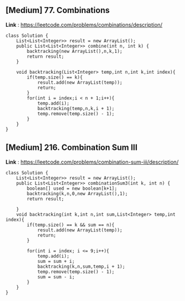 ## [Medium] 77. Combinations
**Link** : https://leetcode.com/problems/combinations/description/
```
class Solution {
    List<List<Integer>> result = new ArrayList();
    public List<List<Integer>> combine(int n, int k) {
        backtracking(new ArrayList(),n,k,1);
        return result;
    }

    void backtracking(List<Integer> temp,int n,int k,int index){
        if(temp.size() == k){
            result.add(new ArrayList(temp));
            return;
        }
        for(int i = index;i < n + 1;i++){
            temp.add(i);
            backtracking(temp,n,k,i + 1);
            temp.remove(temp.size() - 1);
        }
    }  
}
```
## [Medium] 216. Combination Sum III
**Link** : https://leetcode.com/problems/combination-sum-iii/description/
```
class Solution {
    List<List<Integer>> result = new ArrayList();
    public List<List<Integer>> combinationSum3(int k, int n) {
        boolean[] used = new boolean[k+1];
        backtracking(k,n,0,new ArrayList(),1);
        return result;

    }
    void backtracking(int k,int n,int sum,List<Integer> temp,int index){
        if(temp.size() == k && sum == n){
            result.add(new ArrayList(temp));
            return;
        }

        for(int i = index; i <= 9;i++){
            temp.add(i);
            sum = sum + i;
            backtracking(k,n,sum,temp,i + 1);
            temp.remove(temp.size() - 1);
            sum = sum - i;
        }
    } 
} 
```
